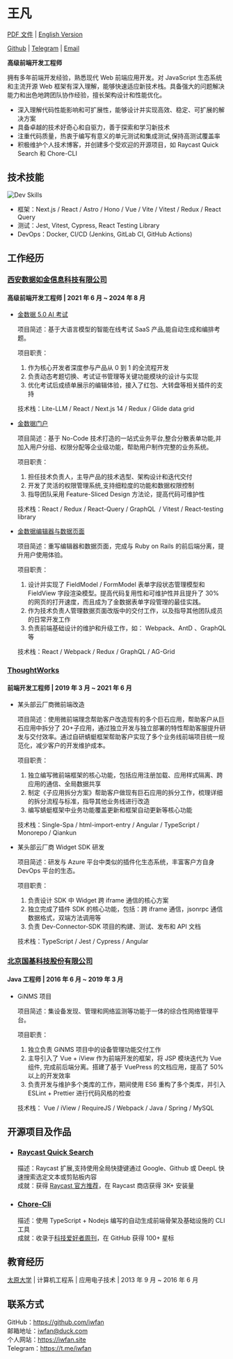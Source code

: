 # 王凡

[PDF 文件](/resume/front-end-engineer_fan-wang.pdf) | [English Version](/en/resume)

[Github](https://github.com/iwfan) | [Telegram](https://t.me/iwfan) | [Email](iwfan@duck.com)

**高级前端开发工程师**

拥有多年前端开发经验，熟悉现代 Web 前端应用开发。对 JavaScript 生态系统和主流开源 Web 框架有深入理解，能够快速适应新技术栈。具备强大的问题解决能力和出色地跨团队协作经验，擅长架构设计和性能优化。

- 深入理解代码性能影响和可扩展性，能够设计并实现高效、稳定、可扩展的解决方案
- 具备卓越的技术好奇心和自驱力，善于探索和学习新技术
- 注重代码质量，热衷于编写有意义的单元测试和集成测试,保持高测试覆盖率
- 积极维护个人技术博客，并创建多个受欢迎的开源项目，如 Raycast Quick Search 和 Chore-CLI

## 技术技能

![Dev Skills](https://skillicons.dev/icons?i=ts,react,nextjs,redux,astro,angular,vue,tailwind,html,css,apollo,graphql,neovim,bash,vscode,git,github,bun,cypress,docker,cloudflare,sentry,supabase,jenkins&perline=12)

- 框架：Next.js / React / Astro / Hono / Vue / Vite / Vitest / Redux / React Query
- 测试：Jest, Vitest, Cypress, React Testing Library
- DevOps：Docker, CI/CD (Jenkins, GitLab CI, GitHub Actions)

## 工作经历

### [西安数据如金信息科技有限公司](https://jinshuju.net)

#### 高级前端开发工程师 | 2021 年 6 月 ~ 2024 年 8 月

- [金数据 5.0 AI 考试](https://5.jinshuju.net)

  项目简述：基于大语言模型的智能在线考试 SaaS 产品,能自动生成和编排考题。

  项目职责：

  1. 作为核心开发者深度参与产品从 0 到 1 的全流程开发
  2. 负责动态考题切换、考试证书管理等关键功能模块的设计与实现
  3. 优化考试后成绩单展示的编辑体验，接入了红包、大转盘等相关插件的支持

  技术栈：Lite-LLM / React / Next.js 14 / Redux / Glide data grid

- [金数据门户](https://jinshuju.net/portals)

  项目简述：基于 No-Code 技术打造的一站式业务平台,整合分散表单功能,并加入用户分组、权限分配等企业级功能，帮助用户制作完整的业务系统。

  项目职责：

  1. 担任技术负责人，主导产品的技术选型、架构设计和迭代交付
  2. 开发了灵活的权限管理系统,支持细粒度的功能和数据权限控制
  3. 指导团队采用 Feature-Sliced Design 方法论，提高代码可维护性

  技术栈：React / Redux / React-Query / GraphQL  / Vitest / React-testing library

- [金数据编辑器与数据页面](https://jinshuju.net/home)

  项目简述：重写编辑器和数据页面，完成与 Ruby on Rails 的前后端分离，提升用户使用体验。

  项目职责：

  1. 设计并实现了 FieldModel / FormModel 表单字段状态管理模型和 FieldView 字段渲染模型。提高代码复用性和可维护性并且提升了 30% 的网页的打开速度，而且成为了金数据表单字段管理的最佳实践。
  2. 作为技术负责人管理数据页面改版中的交付工作，以及指导其他团队成员的日常开发工作
  3. 负责前端基础设计的维护和升级工作，如： Webpack、AntD 、GraphQL 等

  技术栈：React / Webpack / Redux / GraphQL / AG-Grid

### [ThoughtWorks](https://www.thoughtworks.com/)

#### 前端开发工程师 | 2019 年 3 月 ~ 2021 年 6 月

- 某头部云厂商微前端改造

  项目简述：使用微前端理念帮助客户改造现有的多个巨石应用，帮助客户从巨石应用中拆分了 20+子应用，通过独立开发与独立部署的特性帮助客服提升研发与交付效率。通过自研蜻蜓框架帮助客户实现了多个业务线前端项目统一规范化，减少客户的开发维护成本。

  项目职责：

  1. 独立编写微前端框架的核心功能，包括应用注册加载、应用样式隔离、跨应用的通信、全局数据共享
  2. 制定《子应用拆分方案》帮助客户做现有巨石应用的拆分工作，梳理详细的拆分流程与标准，指导其他业务线进行改造
  3. 编写蜻蜓框架中业务功能覆盖更新和框架自动更新等核心功能

  技术栈：Single-Spa / html-import-entry / Angular / TypeScript / Monorepo / Qiankun

- 某头部云厂商 Widget SDK 研发

  项目简述：研发与 Azure 平台中类似的插件化生态系统，丰富客户方自身 DevOps 平台的生态。

  项目职责：

  1. 负责设计 SDK 中 Widget 跨 iframe 通信的核心方案
  2. 独立完成了插件 SDK 的核心功能，包括：跨 iframe 通信，jsonrpc 通信数据格式，双端方法调用等
  3. 负责 Dev-Connector-SDK 项目的构建、测试、发布和 API 文档

  技术栈：TypeScript / Jest / Cypress / Angular

### [北京国基科技股份有限公司](http://www.bnc.com.cn/)

#### Java 工程师 | 2016 年 6 月 ~ 2019 年 3 月

- GiNMS 项目

  项目简述：集设备发现、管理和网络监测等功能于一体的综合性网络管理平台。

  项目职责：

  1. 独立负责 GiNMS 项目中的设备管理功能交付工作
  2. 主导引入了 Vue + iView 作为前端开发的框架，将 JSP 模块迭代为 Vue 组件, 完成前后端分离。搭建了基于 VuePress 的文档应用，提高了 50% 以上的开发效率
  3. 负责开发与维护多个类库的工作，期间使用 ES6 重构了多个类库，并引入 ESLint + Prettier 进行代码风格的检查

  技术栈： Vue / iView / RequireJS / Webpack / Java / Spring / MySQL

## 开源项目及作品

- ### [Raycast Quick Search](https://www.raycast.com/iwfan/quick-search)

  描述：Raycast 扩展,支持使用全局快捷键通过 Google、Github 或 DeepL 快速搜索选定文本或剪贴板内容 \
  成就：获得 [Raycast 官方推荐](https://www.raycast.com/changelog/1-27-0)，在 Raycast 商店获得 3K+ 安装量

- ### [Chore-Cli](https://github.com/iwfan/chore-cli)

  描述：使用 TypeScript + Nodejs 编写的自动生成前端骨架及基础设施的 CLI 工具 \
  成就：收录于[科技爱好者周刊](https://www.ruanyifeng.com/blog/2021/04/weekly-issue-156.html)，在 GitHub 获得 100+ 星标

## 教育经历

[太原大学](https://www.tyu.edu.cn/index.htm) | 计算机工程系 | 应用电子技术 | 2013 年 9 月 ~ 2016 年 6 月

## 联系方式

GitHub：https://github.com/iwfan \
邮箱地址：iwfan@duck.com \
个人网站：https://iwfan.site \
Telegram：https://t.me/iwfan
